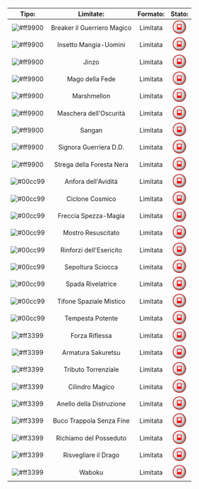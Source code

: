 

|Tipo:     | Limitate:                   | Formato: | Stato: |
|:--------:|:---------------------------:|:--------:|:---------------------------------------------------------:|
| ![#ff9900](https://placehold.co/15x15/ff9900/ff9900.png) | Breaker il Guerriero Magico | Limitata | <img src="/images/limited.png" alt="drawing" width="30"/> |
| ![#ff9900](https://placehold.co/15x15/ff9900/ff9900.png) | Insetto Mangia-Uomini       | Limitata | <img src="/images/limited.png" alt="drawing" width="30"/> |
| ![#ff9900](https://placehold.co/15x15/ff9900/ff9900.png) | Jinzo                       | Limitata | <img src="/images/limited.png" alt="drawing" width="30"/> |
| ![#ff9900](https://placehold.co/15x15/ff9900/ff9900.png) | Mago della Fede             | Limitata | <img src="/images/limited.png" alt="drawing" width="30"/> |
| ![#ff9900](https://placehold.co/15x15/ff9900/ff9900.png) | Marshmellon                 | Limitata | <img src="/images/limited.png" alt="drawing" width="30"/> |
| ![#ff9900](https://placehold.co/15x15/ff9900/ff9900.png) | Maschera dell'Oscurità      | Limitata | <img src="/images/limited.png" alt="drawing" width="30"/> |
| ![#ff9900](https://placehold.co/15x15/ff9900/ff9900.png) | Sangan                      | Limitata | <img src="/images/limited.png" alt="drawing" width="30"/> |
| ![#ff9900](https://placehold.co/15x15/ff9900/ff9900.png) | Signora Guerriera D.D.      | Limitata | <img src="/images/limited.png" alt="drawing" width="30"/> |
| ![#ff9900](https://placehold.co/15x15/ff9900/ff9900.png) | Strega della Foresta Nera   | Limitata | <img src="/images/limited.png" alt="drawing" width="30"/> |
| ![#00cc99](https://placehold.co/15x15/00cc99/00cc99.png) | Anfora dell'Avidità         | Limitata | <img src="/images/limited.png" alt="drawing" width="30"/> |
| ![#00cc99](https://placehold.co/15x15/00cc99/00cc99.png) | Ciclone Cosmico             | Limitata | <img src="/images/limited.png" alt="drawing" width="30"/> |
| ![#00cc99](https://placehold.co/15x15/00cc99/00cc99.png) | Freccia Spezza-Magia        | Limitata | <img src="/images/limited.png" alt="drawing" width="30"/> |
| ![#00cc99](https://placehold.co/15x15/00cc99/00cc99.png) | Mostro Resuscitato          | Limitata | <img src="/images/limited.png" alt="drawing" width="30"/> |
| ![#00cc99](https://placehold.co/15x15/00cc99/00cc99.png) | Rinforzi dell'Esericito     | Limitata | <img src="/images/limited.png" alt="drawing" width="30"/> |
| ![#00cc99](https://placehold.co/15x15/00cc99/00cc99.png) | Sepoltura Sciocca           | Limitata | <img src="/images/limited.png" alt="drawing" width="30"/> |
| ![#00cc99](https://placehold.co/15x15/00cc99/00cc99.png) | Spada Rivelatrice           | Limitata | <img src="/images/limited.png" alt="drawing" width="30"/> |
| ![#00cc99](https://placehold.co/15x15/00cc99/00cc99.png) | Tifone Spaziale Mistico     | Limitata | <img src="/images/limited.png" alt="drawing" width="30"/> |
| ![#00cc99](https://placehold.co/15x15/00cc99/00cc99.png) | Tempesta Potente            | Limitata | <img src="/images/limited.png" alt="drawing" width="30"/> |
| ![#ff3399](https://placehold.co/15x15/ff3399/ff3399.png) | Forza Riflessa              | Limitata | <img src="/images/limited.png" alt="drawing" width="30"/> |
| ![#ff3399](https://placehold.co/15x15/ff3399/ff3399.png) | Armatura Sakuretsu          | Limitata | <img src="/images/limited.png" alt="drawing" width="30"/> |
| ![#ff3399](https://placehold.co/15x15/ff3399/ff3399.png) | Tributo Torrenziale         | Limitata | <img src="/images/limited.png" alt="drawing" width="30"/> |
| ![#ff3399](https://placehold.co/15x15/ff3399/ff3399.png) | Cilindro Magico             | Limitata | <img src="/images/limited.png" alt="drawing" width="30"/> |
| ![#ff3399](https://placehold.co/15x15/ff3399/ff3399.png) | Anello della Distruzione    | Limitata | <img src="/images/limited.png" alt="drawing" width="30"/> |
| ![#ff3399](https://placehold.co/15x15/ff3399/ff3399.png) | Buco Trappola Senza Fine    | Limitata | <img src="/images/limited.png" alt="drawing" width="30"/> |
| ![#ff3399](https://placehold.co/15x15/ff3399/ff3399.png) | Richiamo del Posseduto      | Limitata | <img src="/images/limited.png" alt="drawing" width="30"/> |
| ![#ff3399](https://placehold.co/15x15/ff3399/ff3399.png) | Risvegliare il Drago        | Limitata | <img src="/images/limited.png" alt="drawing" width="30"/> |
| ![#ff3399](https://placehold.co/15x15/ff3399/ff3399.png) | Waboku                      | Limitata | <img src="/images/limited.png" alt="drawing" width="30"/> |
